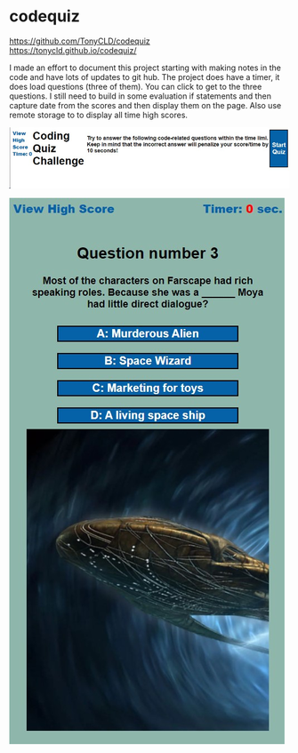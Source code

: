 # codequiz

https://github.com/TonyCLD/codequiz  
https://tonycld.github.io/codequiz/  

I made an effort to document this project starting with making notes in the code and have lots of updates to git hub. The project does have a timer, it does load questions (three of them). You can click to get to the three questions. I still need to build in some evaluation if statements and then capture date from the scores and then display them on the page. Also use remote storage to to display all time high scores. 

![starter](https://github.com/TonyCLD/codequiz/blob/master/starter.jpg)

![later image](https://github.com/TonyCLD/codequiz/blob/master/finishedscreenshot.jpg)
